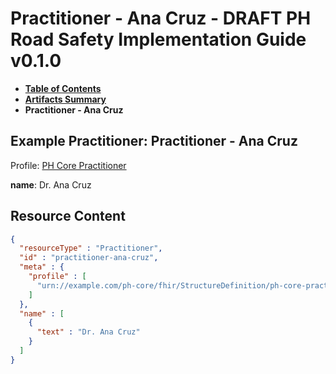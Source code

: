 # Practitioner - Ana Cruz - DRAFT PH Road Safety Implementation Guide v0.1.0

* [**Table of Contents**](toc.md)
* [**Artifacts Summary**](artifacts.md)
* **Practitioner - Ana Cruz**

## Example Practitioner: Practitioner - Ana Cruz

Profile: [PH Core Practitioner](https://build.fhir.org/ig/UP-Manila-SILab/ph-core/StructureDefinition-ph-core-practitioner.html)

**name**: Dr. Ana Cruz



## Resource Content

```json
{
  "resourceType" : "Practitioner",
  "id" : "practitioner-ana-cruz",
  "meta" : {
    "profile" : [
      "urn://example.com/ph-core/fhir/StructureDefinition/ph-core-practitioner"
    ]
  },
  "name" : [
    {
      "text" : "Dr. Ana Cruz"
    }
  ]
}

```
